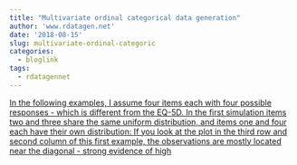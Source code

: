 ```yaml
---
title: "Multivariate ordinal categorical data generation"
author: 'www.rdatagen.net'
date: '2018-08-15'
slug: multivariate-ordinal-categoric
categories:
  - bloglink
tags:
  - rdatagennet
---
```


[In the following examples, I assume four items each with four possible responses - which is different from the EQ-5D. In the first simulation items two and three share the same uniform distribution, and items one and four each have their own distribution: If you look at the plot in the third row and second column of this first example, the observations are mostly located near the diagonal - strong evidence of high<i class="fas fa-external-link-alt"></i>](https://www.rdatagen.net/post/multivariate-ordinal-categorical-data-generation/)

